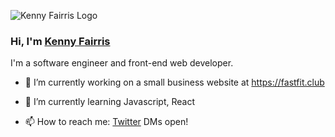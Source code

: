 ![Kenny Fairris Logo](https://pbs.twimg.com/profile_banners/14788391/1611267755/1500x500)

### Hi, I'm [Kenny Fairris](http://kennyfairris.dev/)

I'm a software engineer and front-end web developer.

<!--
**kfairris/kfairris** is a ✨ _special_ ✨ repository because its `README.md` (this file) appears on your GitHub profile.

Here are some ideas to get you started:

- 🔭 I’m currently working on ...
- 🌱 I’m currently learning ...
- 👯 I’m looking to collaborate on ...
- 🤔 I’m looking for help with ...
- 💬 Ask me about ...
- 📫 How to reach me: ...
- 😄 Pronouns: ...
- ⚡ Fun fact: ...
-->

- 🔭 I’m currently working on a small business website at https://fastfit.club

- 🌱 I’m currently learning Javascript, React

- 📫 How to reach me: [Twitter](https://twitter.com/CodeWithKenny) DMs open! 

